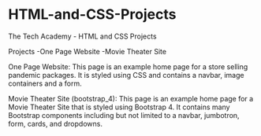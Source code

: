# HTML-and-CSS-Projects
The Tech Academy - HTML and CSS Projects

Projects
-One Page Website
-Movie Theater Site

One Page Website: This page is an example home page for a store selling pandemic packages. It is styled using CSS and contains a navbar, image containers and a form.

Movie Theater Site (bootstrap_4): This page is an example home page for a Movie Theater Site that is styled using Bootstrap 4. It contains many Bootstrap components including but not limited to a navbar, jumbotron, form, cards, and dropdowns.

